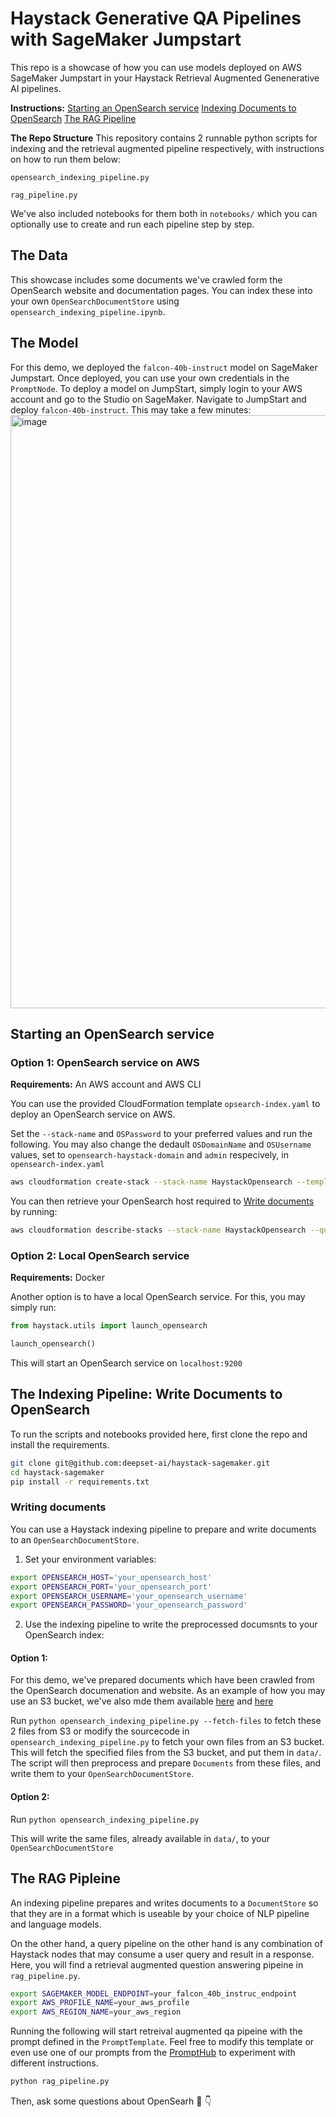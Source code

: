 # Haystack Generative QA Pipelines with SageMaker Jumpstart
This repo is a showcase of how you can use models deployed on AWS SageMaker Jumpstart in your Haystack Retrieval Augmented Genenerative AI pipelines.

**Instructions:**
[Starting an OpenSearch service](#starting-an-opensearch-service)
[Indexing Documents to OpenSearch](#the-indexing-pipeline-write-documents-to-opensearch)
[The RAG Pipeline](#the-rag-pipleine)

**The Repo Structure**
This repository contains 2 runnable python scripts for indexing and the retrieval augmented pipeline respectively,  with instructions on how to run them below:

`opensearch_indexing_pipeline.py`

`rag_pipeline.py`

 We've also included notebooks for them both in `notebooks/` which you can optionally use to create and run each pipeline step by step.

## The Data
This showcase includes some documents we've crawled form the OpenSearch website and documentation pages. 
You can index these into your own `OpenSearchDocumentStore` using `opensearch_indexing_pipeline.ipynb`.

## The Model
For this demo, we deployed the `falcon-40b-instruct` model on SageMaker Jumpstart. Once deployed, you can use your own credentials in the `PromptNode`.
To deploy a model on JumpStart, simply login to your AWS account and go to the Studio on SageMaker. 
Navigate to JumpStart and deploy `falcon-40b-instruct`. This may take a few minutes:
<img width="949" alt="image" src="https://github.com/deepset-ai/haystack-sagemaker/assets/15802862/b7a1adee-eb9c-4258-b3e0-bf5942f9c960">

## Starting an OpenSearch service
### Option 1: OpenSearch service on AWS
**Requirements:** An AWS account and AWS CLI

You can use the provided CloudFormation template `opsearch-index.yaml` to deploy an OpenSearch service on AWS.

Set the `--stack-name` and `OSPassword` to your preferred values and run the following.
You may also change the dedault `OSDomainName` and `OSUsername` values, set to `opensearch-haystack-domain` and `admin` respecively, in `opensearch-index.yaml`

```bash
aws cloudformation create-stack --stack-name HaystackOpensearch --template-body file://cloudformation/opensearch-index.yaml --parameters ParameterKey=InstanceType,ParameterValue=r5.large.search ParameterKey=InstanceCount,ParameterValue=3 ParameterKey=OSPassword,ParameterValue=Password123!
```
You can then retrieve your OpenSearch host required to [Write documents](#writing-documents) by running:
```bash
aws cloudformation describe-stacks --stack-name HaystackOpensearch --query "Stacks[0].Outputs[?OutputKey=='OpenSearchEndpoint'].OutputValue" --output text
```
### Option 2: Local OpenSearch service
**Requirements:** Docker

Another option is to have a local OpenSearch service. For this, you may simply run:
```python
from haystack.utils import launch_opensearch

launch_opensearch()
```
This will start an OpenSearch service on `localhost:9200`

## The Indexing Pipeline: Write Documents to OpenSearch
To run the scripts and notebooks provided here, first clone the repo and install the requirements.
```bash
git clone git@github.com:deepset-ai/haystack-sagemaker.git
cd haystack-sagemaker
pip install -r requirements.txt
```

### Writing documents
You can use a Haystack indexing pipeline to prepare and write documents to an `OpenSearchDocumentStore`.
1. Set your environment variables:
```bash
export OPENSEARCH_HOST='your_opensearch_host'
export OPENSEARCH_PORT='your_opensearch_port'
export OPENSEARCH_USERNAME='your_opensearch_username'
export OPENSEARCH_PASSWORD='your_opensearch_password'
```
2. Use the indexing pipeline to write the preprocessed documsnts to your OpenSearch index:
#### Option 1:
For this demo, we've prepared documents which have been crawled from the OpenSearch documenation and website. As an example of how you may use an S3 bucket, we've also mde them available [here](https://haystack-public-demo-files.s3.eu-central-1.amazonaws.com/haystack-sagemaker-demo/opensearch-documentation-2.7.json) and [here](https://haystack-public-demo-files.s3.eu-central-1.amazonaws.com/haystack-sagemaker-demo/opensearch-website.json)

Run `python opensearch_indexing_pipeline.py --fetch-files` to fetch these 2 files from S3 or modify the sourcecode in `opensearch_indexing_pipeline.py` to fetch your own files from an S3 bucket. This will fetch the specified files from the S3 bucket, and put them in `data/`. The script will then preprocess and prepare `Documents` from these files, and write them to your `OpenSearchDocumentStore`.

#### Option 2:
Run `python opensearch_indexing_pipeline.py`

This will write the same files, already available in `data/`, to your `OpenSearchDocumentStore`


## The RAG Pipleine

An indexing pipeline prepares and writes documents to a `DocumentStore` so that they are in a format which is useable by your choice of NLP pipeline and language models.

On the other hand, a query pipeline on the other hand is any combination of Haystack nodes that may consume a user query and result in a response.
Here, you will find a retrieval augmented question answering pipeine in `rag_pipeline.py`.

```bash
export SAGEMAKER_MODEL_ENDPOINT=your_falcon_40b_instruc_endpoint
export AWS_PROFILE_NAME=your_aws_profile
export AWS_REGION_NAME=your_aws_region
```

Running the following will start retreival augmented qa pipeine with the prompt defined in the `PromptTemplate`. Feel free to modify this template or even use one of our prompts from the [PromptHub](https://prompthub.deepset.ai) to experiment with different instructions.

```bash
python rag_pipeline.py
```

Then, ask some questions about OpenSearh 🥳 👇
